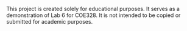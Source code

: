 This project is created solely for educational purposes. It serves as a demonstration of Lab 6 for COE328. It is not intended to be copied or submitted for academic purposes.
